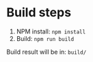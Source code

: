 # Build steps

1. NPM install: `npm install`
2. Build: `npm run build`

Build result will be in: `build/`
